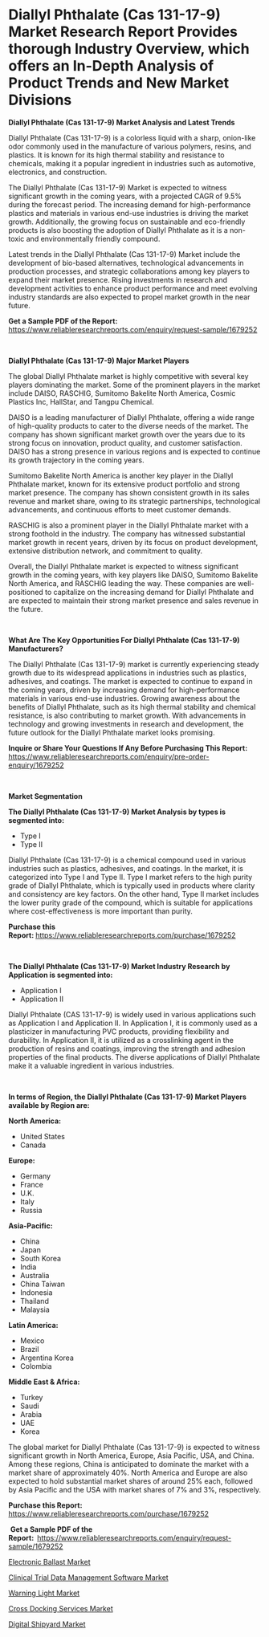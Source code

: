 <p><h1>Diallyl Phthalate (Cas 131-17-9) Market Research Report Provides thorough Industry Overview, which offers an In-Depth Analysis of Product Trends and New Market Divisions</h1></p><p><strong>Diallyl Phthalate (Cas 131-17-9) Market Analysis and Latest Trends</strong></p>
<p><p>Diallyl Phthalate (Cas 131-17-9) is a colorless liquid with a sharp, onion-like odor commonly used in the manufacture of various polymers, resins, and plastics. It is known for its high thermal stability and resistance to chemicals, making it a popular ingredient in industries such as automotive, electronics, and construction.</p><p>The Diallyl Phthalate (Cas 131-17-9) Market is expected to witness significant growth in the coming years, with a projected CAGR of 9.5% during the forecast period. The increasing demand for high-performance plastics and materials in various end-use industries is driving the market growth. Additionally, the growing focus on sustainable and eco-friendly products is also boosting the adoption of Diallyl Phthalate as it is a non-toxic and environmentally friendly compound.</p><p>Latest trends in the Diallyl Phthalate (Cas 131-17-9) Market include the development of bio-based alternatives, technological advancements in production processes, and strategic collaborations among key players to expand their market presence. Rising investments in research and development activities to enhance product performance and meet evolving industry standards are also expected to propel market growth in the near future.</p></p>
<p><strong>Get a Sample PDF of the Report:&nbsp;</strong> <a href="https://www.reliableresearchreports.com/enquiry/request-sample/1679252">https://www.reliableresearchreports.com/enquiry/request-sample/1679252</a></p>
<p>&nbsp;</p>
<p><strong>Diallyl Phthalate (Cas 131-17-9) Major Market Players</strong></p>
<p><p>The global Diallyl Phthalate market is highly competitive with several key players dominating the market. Some of the prominent players in the market include DAISO, RASCHIG, Sumitomo Bakelite North America, Cosmic Plastics Inc, HallStar, and Tangpu Chemical.</p><p>DAISO is a leading manufacturer of Diallyl Phthalate, offering a wide range of high-quality products to cater to the diverse needs of the market. The company has shown significant market growth over the years due to its strong focus on innovation, product quality, and customer satisfaction. DAISO has a strong presence in various regions and is expected to continue its growth trajectory in the coming years.</p><p>Sumitomo Bakelite North America is another key player in the Diallyl Phthalate market, known for its extensive product portfolio and strong market presence. The company has shown consistent growth in its sales revenue and market share, owing to its strategic partnerships, technological advancements, and continuous efforts to meet customer demands.</p><p>RASCHIG is also a prominent player in the Diallyl Phthalate market with a strong foothold in the industry. The company has witnessed substantial market growth in recent years, driven by its focus on product development, extensive distribution network, and commitment to quality.</p><p>Overall, the Diallyl Phthalate market is expected to witness significant growth in the coming years, with key players like DAISO, Sumitomo Bakelite North America, and RASCHIG leading the way. These companies are well-positioned to capitalize on the increasing demand for Diallyl Phthalate and are expected to maintain their strong market presence and sales revenue in the future.</p></p>
<p>&nbsp;</p>
<p><strong>What Are The Key Opportunities For Diallyl Phthalate (Cas 131-17-9) Manufacturers?</strong></p>
<p><p>The Diallyl Phthalate (Cas 131-17-9) market is currently experiencing steady growth due to its widespread applications in industries such as plastics, adhesives, and coatings. The market is expected to continue to expand in the coming years, driven by increasing demand for high-performance materials in various end-use industries. Growing awareness about the benefits of Diallyl Phthalate, such as its high thermal stability and chemical resistance, is also contributing to market growth. With advancements in technology and growing investments in research and development, the future outlook for the Diallyl Phthalate market looks promising.</p></p>
<p><strong>Inquire or Share Your Questions If Any Before Purchasing This Report:</strong> <a href="https://www.reliableresearchreports.com/enquiry/pre-order-enquiry/1679252">https://www.reliableresearchreports.com/enquiry/pre-order-enquiry/1679252</a></p>
<p>&nbsp;</p>
<p><strong>Market Segmentation</strong></p>
<p><strong>The Diallyl Phthalate (Cas 131-17-9) Market Analysis by types is segmented into:</strong></p>
<p><ul><li>Type I</li><li>Type II</li></ul></p>
<p><p>Diallyl Phthalate (Cas 131-17-9) is a chemical compound used in various industries such as plastics, adhesives, and coatings. In the market, it is categorized into Type I and Type II. Type I market refers to the high purity grade of Diallyl Phthalate, which is typically used in products where clarity and consistency are key factors. On the other hand, Type II market includes the lower purity grade of the compound, which is suitable for applications where cost-effectiveness is more important than purity.</p></p>
<p><strong>Purchase this Report:&nbsp;</strong><a href="https://www.reliableresearchreports.com/purchase/1679252">https://www.reliableresearchreports.com/purchase/1679252</a></p>
<p>&nbsp;</p>
<p><strong>The Diallyl Phthalate (Cas 131-17-9) Market Industry Research by Application is segmented into:</strong></p>
<p><ul><li>Application I</li><li>Application II</li></ul></p>
<p><p>Diallyl Phthalate (CAS 131-17-9) is widely used in various applications such as Application I and Application II. In Application I, it is commonly used as a plasticizer in manufacturing PVC products, providing flexibility and durability. In Application II, it is utilized as a crosslinking agent in the production of resins and coatings, improving the strength and adhesion properties of the final products. The diverse applications of Diallyl Phthalate make it a valuable ingredient in various industries.</p></p>
<p>&nbsp;</p>
<p><strong>In terms of Region, the Diallyl Phthalate (Cas 131-17-9) Market Players available by Region are:</strong></p>
<p>
    <p> <strong> North America: </strong>
        <ul>
            <li>United States</li>
            <li>Canada</li>
        </ul>
        </p> 
    <p> <strong> Europe: </strong>
        <ul>
            <li>Germany</li>
            <li>France</li>
            <li>U.K.</li>
            <li>Italy</li>
            <li>Russia</li>
        </ul>
        </p> 
    <p> <strong> Asia-Pacific: </strong>
        <ul>
            <li>China</li>
            <li>Japan</li>
            <li>South Korea</li>
            <li>India</li>
            <li>Australia</li>
            <li>China Taiwan</li>
            <li>Indonesia</li>
            <li>Thailand</li>
            <li>Malaysia</li>
        </ul>
        </p> 
    <p> <strong> Latin America: </strong>
        <ul>
            <li>Mexico</li>
            <li>Brazil</li>
            <li>Argentina Korea</li>
            <li>Colombia</li>
        </ul>
        </p> 
    <p> <strong> Middle East & Africa: </strong>
        <ul>
            <li>Turkey</li>
            <li>Saudi</li>
            <li>Arabia</li>
            <li>UAE</li>
            <li>Korea</li>
        </ul>
    </p>
    </p>
<p><p>The global market for Diallyl Phthalate (Cas 131-17-9) is expected to witness significant growth in North America, Europe, Asia Pacific, USA, and China. Among these regions, China is anticipated to dominate the market with a market share of approximately 40%. North America and Europe are also expected to hold substantial market shares of around 25% each, followed by Asia Pacific and the USA with market shares of 7% and 3%, respectively.</p></p>
<p><strong>Purchase this Report: </strong><a href="https://www.reliableresearchreports.com/purchase/1679252">https://www.reliableresearchreports.com/purchase/1679252</a></p>
<p>&nbsp;<strong>Get a Sample PDF of the Report:&nbsp;&nbsp;</strong><a href="https://www.reliableresearchreports.com/enquiry/request-sample/1679252">https://www.reliableresearchreports.com/enquiry/request-sample/1679252</a></p>
<p><strong></strong></p>
<p><p><a href="https://github.com/mbisetmhermsr/Market-Research-Report-List-1/blob/main/electronic-ballast-market.md">Electronic Ballast Market</a></p><p><a href="https://medium.com/@emilypena1936/clinical-trial-data-management-software-market-insights-into-market-cagr-market-trends-and-db91c869f830">Clinical Trial Data Management Software Market</a></p><p><a href="https://github.com/zjyglelu/Market-Research-Report-List-1/blob/main/warning-light-market.md">Warning Light Market</a></p><p><a href="https://medium.com/@emilypena1936/cross-docking-services-market-exploring-market-share-market-trends-and-future-growth-85fc83d39de0">Cross Docking Services Market</a></p><p><a href="https://medium.com/@emilypena1936/digital-shipyard-market-competitive-analysis-market-trends-and-forecast-to-2031-6e3ddae700ba">Digital Shipyard Market</a></p></p>